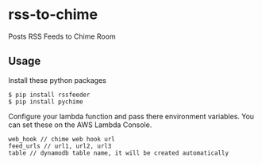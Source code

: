 # rss-to-chime

Posts RSS Feeds to Chime Room

## Usage

Install these python packages
```
$ pip install rssfeeder
$ pip install pychime
```

Configure your lambda function and pass there environment variables. You can set these on the AWS Lambda Console.

```
web_hook // chime web hook url
feed_urls // url1, url2, url3
table // dynamodb table name, it will be created automatically
```
